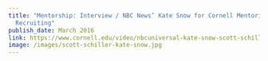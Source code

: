 ```yaml
---
title: "Mentorship: Interview / NBC News’ Kate Snow for Cornell Mentoring and
  Recruiting"
publish_date: March 2016
link: https://www.cornell.edu/video/nbcuniversal-kate-snow-scott-schiller-communication-careers
image: /images/scott-schiller-kate-snow.jpg
---
```

